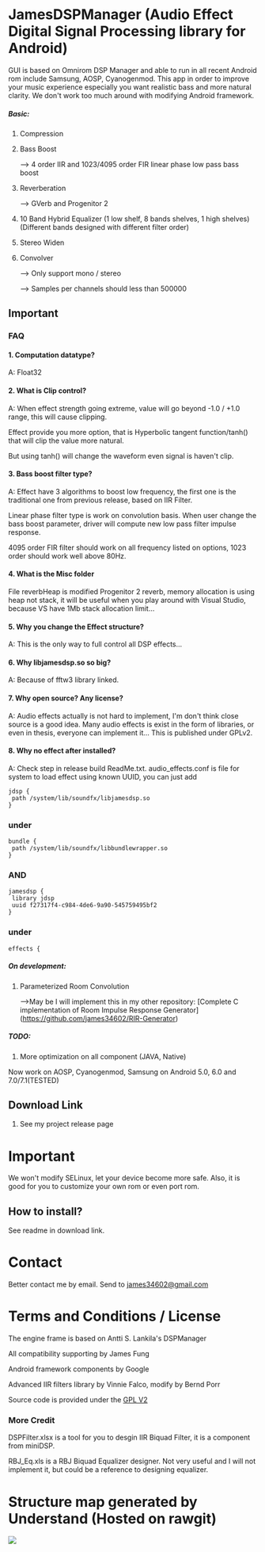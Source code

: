 # JamesDSPManager (Audio Effect Digital Signal Processing library for Android)
GUI is based on Omnirom DSP Manager and able to run in all recent Android rom include Samsung, AOSP, Cyanogenmod. 
This app in order to improve your music experience especially you want realistic bass and more natural clarity.
We don't work too much around with modifying Android framework.

##### Basic:

1. Compression
2. Bass Boost

   --> 4 order IIR and 1023/4095 order FIR linear phase low pass bass boost
3. Reverberation

   --> GVerb and Progenitor 2
4. 10 Band Hybrid Equalizer (1 low shelf, 8 bands shelves, 1 high shelves)(Different bands designed with different filter order)
5. Stereo Widen
6. Convolver

   --> Only support mono / stereo
   
   --> Samples per channels should less than 500000

## Important
### FAQ
#### 1. Computation datatype?

A: Float32

#### 2. What is Clip control?

A: When effect strength going extreme, value will go beyond -1.0 / +1.0 range, this will cause clipping.

   Effect provide you more option, that is Hyperbolic tangent function/tanh() that will clip the value more natural.
   
   But using tanh() will change the waveform even signal is haven't clip.

#### 3. Bass boost filter type?

A: Effect have 3 algorithms to boost low frequency, the first one is the traditional one from previous release, based on IIR Filter.

   Linear phase filter type is work on convolution basis. When user change the bass boost parameter, driver will compute new low pass filter impulse response.
   
   4095 order FIR filter should work on all frequency listed on options, 1023 order should work well above 80Hz.

#### 4. What is the Misc folder

File reverbHeap is modified Progenitor 2 reverb, memory allocation is using heap not stack, it will be useful when you play around with Visual Studio, because VS have 1Mb stack allocation limit...

#### 5. Why you change the Effect structure?

A: This is the only way to full control all DSP effects...

#### 6. Why libjamesdsp.so so big?

A: Because of fftw3 library linked.

#### 7. Why open source? Any license?

A: Audio effects actually is not hard to implement, I'm don't think close source is a good idea. Many audio effects is exist in the form of libraries, or even in thesis, everyone can implement it...
   This is published under GPLv2.

#### 8. Why no effect after installed?

A: Check step in release build ReadMe.txt.
   audio_effects.conf is file for system to load effect using known UUID, you can just add
   ```
  jdsp {
    path /system/lib/soundfx/libjamesdsp.so
  }
   ```
   ### under
   ```
   bundle {
    path /system/lib/soundfx/libbundlewrapper.so
  }
   ```
   ### AND
   ```
   jamesdsp {
    library jdsp
    uuid f27317f4-c984-4de6-9a90-545759495bf2
  }
   ```
   ### under
   ```
   effects {
   ```

##### On development:
1. Parameterized Room Convolution

	-->May be I will implement this in my other repository: [Complete C implementation of Room Impulse Response Generator]
	(https://github.com/james34602/RIR-Generator)

##### TODO:
1. More optimization on all component (JAVA, Native)

Now work on AOSP, Cyanogenmod, Samsung on Android 5.0, 6.0 and 7.0/7.1(TESTED)

## Download Link
1. See my project release page

# Important

We won't modify SELinux, let your device become more safe.
Also, it is good for you to customize your own rom or even port rom.

## How to install?
See readme in download link.

# Contact
Better contact me by email. Send to james34602@gmail.com

# Terms and Conditions / License
The engine frame is based on Antti S. Lankila's DSPManager

All compatibility supporting by James Fung

Android framework components by Google

Advanced IIR filters library by Vinnie Falco, modify by Bernd Porr

Source code is provided under the [GPL V2](https://www.gnu.org/licenses/old-licenses/gpl-2.0.html)

### More Credit
DSPFilter.xlsx is a tool for you to desgin IIR Biquad Filter, it is a component from miniDSP.

RBJ_Eq.xls is a RBJ Biquad Equalizer designer. Not very useful and I will not implement it, but could be a reference to designing equalizer.

# Structure map generated by Understand (Hosted on rawgit)
<a><img src="https://rawgit.com/james34602/JamesDSPManager/master/libjamesdsp_StructureMap.svg"/></a>